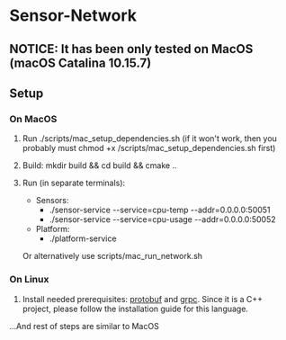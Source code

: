 # Sensor-Network

## NOTICE: It has been only tested on MacOS (macOS Catalina 10.15.7)

## Setup

### On MacOS

1. Run ./scripts/mac_setup_dependencies.sh (if it won't work, then you probably must chmod +x /scripts/mac_setup_dependencies.sh first)

2. Build: mkdir build && cd build && cmake ..
3. Run (in separate terminals):
	* Sensors:
		* ./sensor-service --service=cpu-temp --addr=0.0.0.0:50051
		* ./sensor-service --service=cpu-usage --addr=0.0.0.0:50052
	* Platform:
		* ./platform-service

	Or alternatively use scripts/mac_run_network.sh

### On Linux

1. Install needed prerequisites: [protobuf](https://grpc.io/docs/protoc-installation/) 
	and [grpc](https://grpc.io/blog/installation/). Since it is a C++ project, 
	please follow the installation guide for this language.

...And rest of steps are similar to MacOS